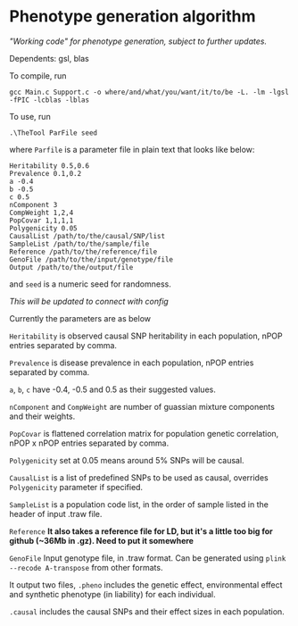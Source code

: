 # Phenotype generation algorithm

_"Working code" for phenotype generation, subject to further updates._

Dependents: gsl, blas

To compile, run 
```
gcc Main.c Support.c -o where/and/what/you/want/it/to/be -L. -lm -lgsl -fPIC -lcblas -lblas
```

To use, run
```
.\TheTool ParFile seed
```
where ```Parfile``` is a parameter file in plain text that looks like below: 
```
Heritability 0.5,0.6
Prevalence 0.1,0.2
a -0.4 
b -0.5
c 0.5
nComponent 3
CompWeight 1,2,4
PopCovar 1,1,1,1 
Polygenicity 0.05 
CausalList /path/to/the/causal/SNP/list
SampleList /path/to/the/sample/file
Reference /path/to/the/reference/file
GenoFile /path/to/the/input/genotype/file
Output /path/to/the/output/file
```
and ```seed``` is a numeric seed for randomness.

_This will be updated to connect with config_

Currently the parameters are as below

```Heritability``` is observed causal SNP heritability in each population, nPOP entries separated by comma.

```Prevalence``` is disease prevalence in each population, nPOP entries separated by comma.

```a```, ```b```, ```c``` have -0.4, -0.5 and 0.5 as their suggested values.

```nComponent``` and ```CompWeight``` are number of guassian mixture components and their weights.

```PopCovar``` is flattened correlation matrix for population genetic correlation, nPOP x nPOP entries separated by comma.

```Polygenicity``` set at 0.05 means around 5% SNPs will be causal.

```CausalList``` is a list of predefined SNPs to be used as causal, overrides ```Polygenicity``` parameter if specified.

```SampleList``` is a population code list, in the order of sample listed in the header of input .traw file.

```Reference``` **It also takes a reference file for LD, but it's a little too big for github (~36Mb in .gz). Need to put it somewhere**

```GenoFile``` Input genotype file, in .traw format. Can be generated using ```plink --recode A-transpose``` from other formats.

It output two files, ```.pheno``` includes the genetic effect, environmental effect and synthetic phenotype (in liability) for each individual.

```.causal``` includes the causal SNPs and their effect sizes in each population.




